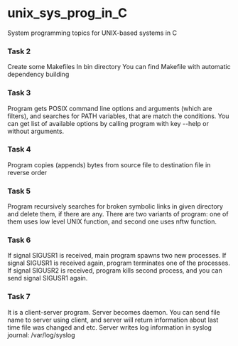 # unix_sys_prog_in_C
System programming topics for UNIX-based systems in C

### Task 2
Create some Makefiles
In bin directory You can find Makefile with automatic dependency building

### Task 3
Program gets POSIX command line options and arguments (which are filters), and searches for PATH variables, that are match the conditions.
You can get list of available options by calling program with key --help or without arguments.

### Task 4
Program copies (appends) bytes from source file to destination file in reverse order

### Task 5
Program recursively searches for broken symbolic links in given directory and delete them, if there are any.
There are two variants of program: one of them uses low level UNIX function, and second one uses nftw function.

### Task 6
If signal SIGUSR1 is received, main program spawns two new processes.
If signal SIGUSR1 is received again, program terminates one of the processes.
If signal SIGUSR2 is received, program kills second process, and you can send signal SIGUSR1 again.

### Task 7
It is a client-server program. Server becomes daemon.
You can send file name to server using client, and server will return information about last time file was changed and etc.
Server writes log information in syslog journal: /var/log/syslog
